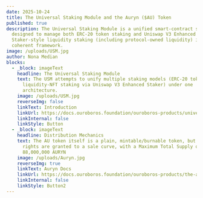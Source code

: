 ```yaml
---
date: 2025-10-24
title: The Universal Staking Module and the Auryn ($AU) Token
published: true
description: The Universal Staking Module is a unified smart-contract suite
  designed to manage both ERC-20 token staking and Uniswap V3 Enhanced
  Staker-style liquidity staking (including protocol-owned liquidity) in a
  coherent framework.
image: /uploads/USM.jpg
author: Nona Median
blocks:
  - _block: imageText
    headline: The Universal Staking Module
    text: The USM attempts to unify multiple staking models (ERC-20 token staking +
      liquidity-NFT staking via Uniswap V3 Enhanced Staker) under one
      architecture.
    image: /uploads/USM.jpg
    reverseImg: false
    linkText: Introduction
    linkUrl: https://docs.ouroboros.foundation/ouroboros-products/universal-staking-module#introduction
    linkInternal: false
    linkStyle: Button
  - _block: imageText
    headline: Distribution Mechanics
    text: The AU token itself is a plain, mintable/burnable token, but minting
      rights are granted to a sale curve, with a Maximum Total Supply of
      88,000,000 AURYN
    image: /uploads/Auryn.jpg
    reverseImg: true
    linkText: Auryn Docs
    linkUrl: https://docs.ouroboros.foundation/ouroboros-products/the-auryn-usdau-token#purpose
    linkInternal: false
    linkStyle: Button2
---
```

